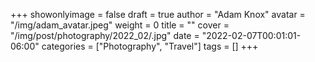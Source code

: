 +++
showonlyimage = false
draft = true
author = "Adam Knox"
avatar = "/img/adam_avatar.jpeg"
weight = 0
title = ""
cover = "/img/post/photography/2022_02/.jpg"
date = "2022-02-07T00:01:01-06:00"
categories = ["Photography", "Travel"]
tags = []
+++
<!--more-->
